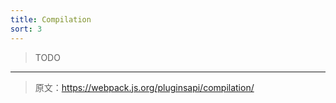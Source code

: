 ```yaml
---
title: Compilation
sort: 3
---
```


> TODO

***

> 原文：https://webpack.js.org/pluginsapi/compilation/